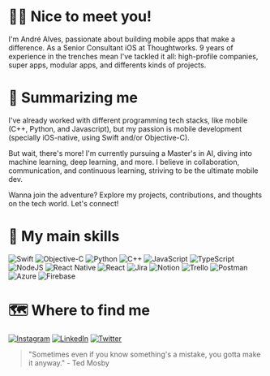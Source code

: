 # 👋🏼 Nice to meet you!

I'm André Alves, passionate about building mobile apps that make a difference. As a Senior Consultant iOS at Thoughtworks.
9 years of experience in the trenches mean I've tackled it all: high-profile companies, super apps, modular apps, and differents kinds of projects. 


# 📝 Summarizing me

I've already worked with different programming tech stacks, like mobile (C++, Python, and Javascript), but my passion is mobile development (specially iOS-native, using Swift and/or Objective-C).

But wait, there's more! I'm currently pursuing a Master's in AI, diving into machine learning, deep learning, and more.  I believe in collaboration, communication, and continuous learning, striving to be the ultimate mobile dev.

Wanna join the adventure? Explore my projects, contributions, and thoughts on the tech world.  Let's connect!


# 🔧 My main skills

![Swift](https://img.shields.io/badge/swift-F54A2A?style=for-the-badge&logo=swift&logoColor=white) ![Objective-C](https://img.shields.io/badge/OBJECTIVE--C-%233A95E3.svg?style=for-the-badge&logo=apple&logoColor=white) ![Python](https://img.shields.io/badge/python-3670A0?style=for-the-badge&logo=python&logoColor=ffdd54) ![C++](https://img.shields.io/badge/c++-%2300599C.svg?style=for-the-badge&logo=c%2B%2B&logoColor=white) 
![JavaScript](https://img.shields.io/badge/javascript-%23323330.svg?style=for-the-badge&logo=javascript&logoColor=%23F7DF1E) ![TypeScript](https://img.shields.io/badge/typescript-%23007ACC.svg?style=for-the-badge&logo=typescript&logoColor=white) ![NodeJS](https://img.shields.io/badge/node.js-6DA55F?style=for-the-badge&logo=node.js&logoColor=white) ![React Native](https://img.shields.io/badge/react_native-%2320232a.svg?style=for-the-badge&logo=react&logoColor=%2361DAFB) ![React](https://img.shields.io/badge/react-%2320232a.svg?style=for-the-badge&logo=react&logoColor=%2361DAFB) ![Jira](https://img.shields.io/badge/jira-%230A0FFF.svg?style=for-the-badge&logo=jira&logoColor=white) ![Notion](https://img.shields.io/badge/Notion-%23000000.svg?style=for-the-badge&logo=notion&logoColor=white) ![Trello](https://img.shields.io/badge/Trello-%23026AA7.svg?style=for-the-badge&logo=Trello&logoColor=white) ![Postman](https://img.shields.io/badge/Postman-FF6C37?style=for-the-badge&logo=postman&logoColor=white) ![Azure](https://img.shields.io/badge/azure-%230072C6.svg?style=for-the-badge&logo=microsoftazure&logoColor=white) ![Firebase](https://img.shields.io/badge/firebase-%23039BE5.svg?style=for-the-badge&logo=firebase)
# 🗺️ Where to find me
[![Instagram](https://img.shields.io/badge/Instagram-%23E4405F.svg?logo=Instagram&logoColor=white)](https://www.instagram.com/alves_andre1/) [![LinkedIn](https://img.shields.io/badge/LinkedIn-%230077B5.svg?logo=linkedin&logoColor=white)](https://www.linkedin.com/in/andreltalves/) [![Twitter](https://img.shields.io/badge/Twitter-%231DA1F2.svg?logo=Twitter&logoColor=white)](https://twitter.com/alalves12)

> "Sometimes even if you know something's a mistake, you gotta make it anyway." - Ted Mosby